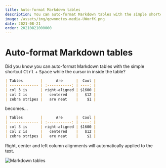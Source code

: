 ```yaml
---
title: Auto-format Markdown tables
description: You can auto-format Markdown tables with the simple shortcut.
image: /assets/img/qownnotes-media-UWorfK.png
date: 2021-08-21
order: 20210821000000
---
```


# Auto-format Markdown tables

<BlogDate v-bind:fm="$frontmatter" />

Did you know you can auto-format Markdown tables with the simple shortcut <kbd>Ctrl</kbd> + <kbd>Space</kbd> while the cursor in inside the table?

```markdown
| Tables        |      Are      |  Cool |
| ------------- | :-----------: | ----: |
| col 3 is      | right-aligned | $1600 |
| col 2 is      |   centered    |   $12 |
| zebra stripes |   are neat    |    $1 |
```

becomes...

```markdown
| Tables        |      Are      |  Cool |
| ------------- | :-----------: | ----: |
| col 3 is      | right-aligned | $1600 |
| col 2 is      |   centered    |   $12 |
| zebra stripes |   are neat    |    $1 |
```

Right, center and left column alignments will automatically applied to the text.

![Markdown tables](./media/qownnotes-media-UWorfK.png)
